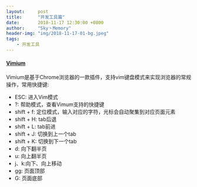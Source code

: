 ```yaml
---
layout:     post
title:      "开发工具篇"
date:       2018-11-17 12:30:00 +0800
author:     "Sky丶Memory"
header-img: "img/2018-11-17-01-bg.jpeg"
tags:
    - 开发工具
---
```


#### [Vimium](https://chrome.google.com/webstore/detail/vimium/dbepggeogbaibhgnhhndojpepiihcmeb)

Vimium是基于Chrome浏览器的一款插件，支持vim键盘模式来实现浏览器的常规操作，常用快捷键:

- ESC: 进入Vim模式
- ?: 帮助模式，查看Vimum支持的快捷键
- shift + f: 定位模式，输入对应的字符，光标会自动聚集到对应页面元素
- shift + H: tab后退
- shift + L: tab前进
- shift + J: 切换到上一个tab
- shift + K: 切换到下一个tab
- d: 向下翻半页
- u: 向上翻半页
- j、k:向下、向上移动
- gg: 页面顶部
- G: 页面底部